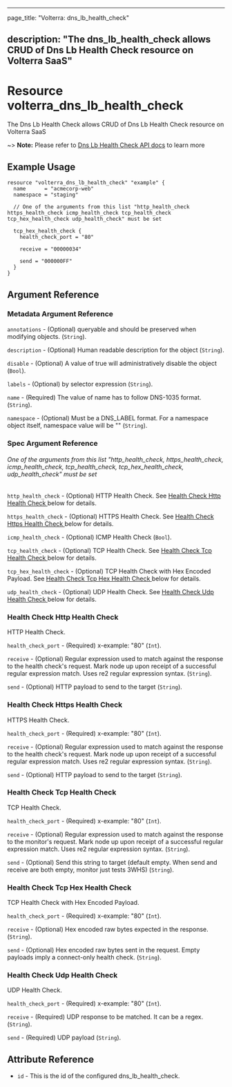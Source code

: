 ---

page_title: "Volterra: dns_lb_health_check"

description: "The dns_lb_health_check allows CRUD of Dns Lb Health Check resource on Volterra SaaS"
---------------------------------------------------------------------------------------------------

Resource volterra_dns_lb_health_check
=====================================

The Dns Lb Health Check allows CRUD of Dns Lb Health Check resource on Volterra SaaS

~> **Note:** Please refer to [Dns Lb Health Check API docs](https://docs.cloud.f5.com/docs-v2/api/dns-lb-health-check) to learn more

Example Usage
-------------

```hcl
resource "volterra_dns_lb_health_check" "example" {
  name      = "acmecorp-web"
  namespace = "staging"

  // One of the arguments from this list "http_health_check https_health_check icmp_health_check tcp_health_check tcp_hex_health_check udp_health_check" must be set

  tcp_hex_health_check {
    health_check_port = "80"

    receive = "00000034"

    send = "000000FF"
  }
}

```

Argument Reference
------------------

### Metadata Argument Reference

`annotations` - (Optional) queryable and should be preserved when modifying objects. (`String`).

`description` - (Optional) Human readable description for the object (`String`).

`disable` - (Optional) A value of true will administratively disable the object (`Bool`).

`labels` - (Optional) by selector expression (`String`).

`name` - (Required) The value of name has to follow DNS-1035 format. (`String`).

`namespace` - (Optional) Must be a DNS_LABEL format. For a namespace object itself, namespace value will be "" (`String`).

### Spec Argument Reference

###### One of the arguments from this list "http_health_check, https_health_check, icmp_health_check, tcp_health_check, tcp_hex_health_check, udp_health_check" must be set

`http_health_check` - (Optional) HTTP Health Check. See [Health Check Http Health Check ](#health-check-http-health-check) below for details.

`https_health_check` - (Optional) HTTPS Health Check. See [Health Check Https Health Check ](#health-check-https-health-check) below for details.

`icmp_health_check` - (Optional) ICMP Health Check (`Bool`).

`tcp_health_check` - (Optional) TCP Health Check. See [Health Check Tcp Health Check ](#health-check-tcp-health-check) below for details.

`tcp_hex_health_check` - (Optional) TCP Health Check with Hex Encoded Payload. See [Health Check Tcp Hex Health Check ](#health-check-tcp-hex-health-check) below for details.

`udp_health_check` - (Optional) UDP Health Check. See [Health Check Udp Health Check ](#health-check-udp-health-check) below for details.

### Health Check Http Health Check

HTTP Health Check.

`health_check_port` - (Required) x-example: "80" (`Int`).

`receive` - (Optional) Regular expression used to match against the response to the health check's request. Mark node up upon receipt of a successful regular expression match. Uses re2 regular expression syntax. (`String`).

`send` - (Optional) HTTP payload to send to the target (`String`).

### Health Check Https Health Check

HTTPS Health Check.

`health_check_port` - (Required) x-example: "80" (`Int`).

`receive` - (Optional) Regular expression used to match against the response to the health check's request. Mark node up upon receipt of a successful regular expression match. Uses re2 regular expression syntax. (`String`).

`send` - (Optional) HTTP payload to send to the target (`String`).

### Health Check Tcp Health Check

TCP Health Check.

`health_check_port` - (Required) x-example: "80" (`Int`).

`receive` - (Optional) Regular expression used to match against the response to the monitor's request. Mark node up upon receipt of a successful regular expression match. Uses re2 regular expression syntax. (`String`).

`send` - (Optional) Send this string to target (default empty. When send and receive are both empty, monitor just tests 3WHS) (`String`).

### Health Check Tcp Hex Health Check

TCP Health Check with Hex Encoded Payload.

`health_check_port` - (Required) x-example: "80" (`Int`).

`receive` - (Optional) Hex encoded raw bytes expected in the response. (`String`).

`send` - (Optional) Hex encoded raw bytes sent in the request. Empty payloads imply a connect-only health check. (`String`).

### Health Check Udp Health Check

UDP Health Check.

`health_check_port` - (Required) x-example: "80" (`Int`).

`receive` - (Required) UDP response to be matched. It can be a regex. (`String`).

`send` - (Required) UDP payload (`String`).

Attribute Reference
-------------------

-	`id` - This is the id of the configured dns_lb_health_check.
